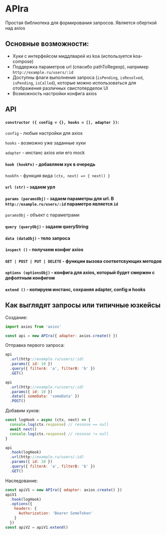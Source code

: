 # APIra

Простая библиотека для формирования запросов. Является оберткой над axios

## Основные возможности:
* Хуки с интерфейсом миддлварей из koa (используется koa-compose)
* Поддержка параметров url (спасибо pathToRegexp), например `http://example.ru/users/:id`
* Доступны флаги выполнения запроса (`isPending`, `isResolved`, `isPending`, `isCalled`),
которые можно использоваться для отображения различных свистоперделок UI
* Возможность настройки конфига axios

## API
#### `constructor ({ config = {}, hooks = [], adapter })`:

  `config`  - любые настройки для axios

  `hooks`   - возможно уже заданные хуки

  `adapter` - инстанс axios или его mock
  
#### `hook (hookFn)` - добавляем хук в очередь

`hookFn` - функция вида `(ctx, next) => { next() }`


#### `url (str)` - задаем урл

#### `params (paramsObj)` - задаем параметры для url. В `http://example.ru/users/:id` параметро является `id`

`paramsObj` - объект с параметрами

#### `query (queryObj)` - задаем queryString

#### `data (dataObj)` - тело запроса

#### `inspect ()` - получаем конфиг axios

#### `GET | POST | PUT | DELETE` - функции вызова соответсвующих методов

#### `options (optionsObj)` - конфига для axios, который будет смержен с дефолтным конфигом

#### `extend ()` - копируем инстанс, сохраняя adapter, config и hooks

## Как выглядят запросы или типичные юзкейсы

Создание:
```js
import axios from 'axios'

const api = new APIra({ adapter: axios.create() })
```

Отправка первого запроса:
```js
api
  .url(http://example.ru/users/:id)
  .params({ id: 10 })
  .query({ filterA: 'a', filterB: 'b' })
  .GET()

api
  .url(http://example.ru/users/:id)
  .params({ id: 10 })
  .data({ someData: 'someData' })
  .POST()
```

Добавим хуков:
```js
const logHook = async (ctx, next) => {
  console.log(ctx.response) // resonse == null
  await next()
  console.log(ctx.response) // resonse != null
}

api
  .hook(logHook)
  .url(http://example.ru/users/:id)
  .params({ id: 10 })
  .query({ filterA: 'a', filterB: 'b' })
  .GET()
```
Наследование:
```js
const apiV1 = new APIra({ adapter: axios.create() })
apiV1
  .hook(logHook)
  .options({
    headers: {
      Authorization: 'Bearer SomeToken'
    }
  })
const apiV2 = apiV1.extend()
```
